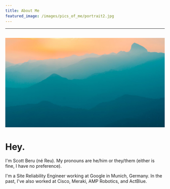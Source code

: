 ```yaml
---
title: About Me
featured_image: /images/pics_of_me/portrait2.jpg
---
```


---
![](/images/demo/demo-landscape.jpg)
---

# Hey.
I'm Scott Beru (né Reu). My pronouns are he/him or they/them (either is fine, I have no preference).

I'm a Site Reliability Engineer working at Google in Munich, Germany. In the past, I've also worked at Cisco, Meraki, AMP Robotics, and ActBlue.
